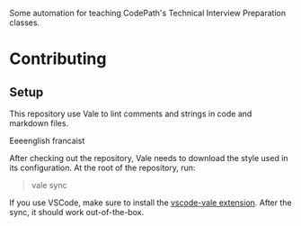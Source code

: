 Some automation for teaching CodePath's Technical Interview Preparation classes.

# Contributing

## Setup

This repository use Vale to lint comments and strings in code and markdown files.

Eeeenglish
francaist

After checking out the repository, Vale needs to download the style used in its configuration.
At the root of the repository, run:

> vale sync

If you use VSCode, make sure to install the [vscode-vale extension](https://marketplace.visualstudio.com/items?itemName=ChrisChinchilla.vale-vscode). After the sync, it should work out-of-the-box.

